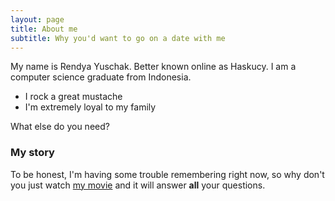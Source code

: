 ```yaml
---
layout: page
title: About me
subtitle: Why you'd want to go on a date with me
---
```


My name is Rendya Yuschak. Better known online as Haskucy. I am a computer science graduate from Indonesia. 

- I rock a great mustache
- I'm extremely loyal to my family

What else do you need?

### My story

To be honest, I'm having some trouble remembering right now, so why don't you just watch [my movie](https://en.wikipedia.org/wiki/The_Princess_Bride_%28film%29) and it will answer **all** your questions.
